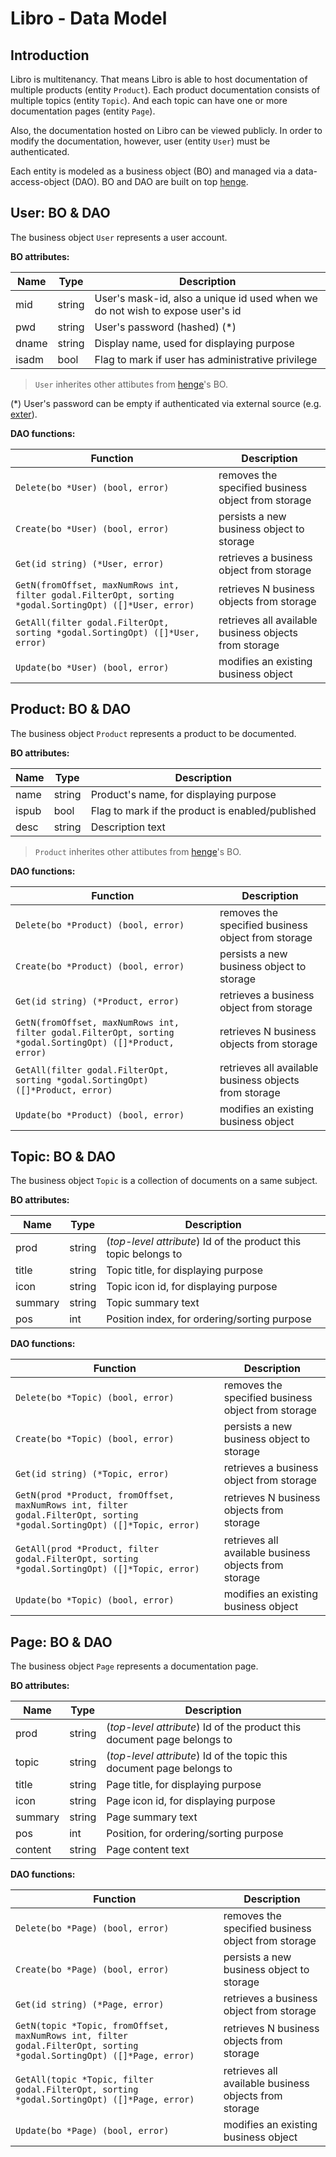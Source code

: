 # Libro - Data Model

## Introduction

Libro is multitenancy. That means Libro is able to host documentation of multiple products (entity `Product`). Each product documentation consists of multiple topics (entity `Topic`). And each topic can have one or more documentation pages (entity `Page`).

Also, the documentation hosted on Libro can be viewed publicly. In order to modify the documentation, however, user (entity `User`) must be authenticated.

Each entity is modeled as a business object (BO) and managed via a data-access-object (DAO). BO and DAO are built on top [henge](https://github.com/btnguyen2k/henge).


## User: BO & DAO

The business object `User` represents a user account.

**BO attributes:**

|Name |Type  |Description|
|-----|------|-----------|
|mid  |string|User's mask-id, also a unique id used when we do not wish to expose user's id|
|pwd  |string|User's password (hashed) (*)|
|dname|string|Display name, used for displaying purpose|
|isadm|bool  |Flag to mark if user has administrative privilege|

> `User` inherites other attibutes from [henge](https://github.com/btnguyen2k/henge)'s BO.

(*) User's password can be empty if authenticated via external source (e.g. [exter](https://github.com/btnguyen2k/exter)).

**DAO functions:**

|Function|Description|
|--------------------------------|-----------|
|`Delete(bo *User) (bool, error)`|removes the specified business object from storage|
|`Create(bo *User) (bool, error)`|persists a new business object to storage|
|`Get(id string) (*User, error)` |retrieves a business object from storage|
|`GetN(fromOffset, maxNumRows int, filter godal.FilterOpt, sorting *godal.SortingOpt) ([]*User, error)`|retrieves N business objects from storage|
|`GetAll(filter godal.FilterOpt, sorting *godal.SortingOpt) ([]*User, error)`|retrieves all available business objects from storage|
|`Update(bo *User) (bool, error)`|modifies an existing business object|


## Product: BO & DAO

The business object `Product` represents a product to be documented.

**BO attributes:**

|Name   |Type  |Description|
|-------|------|-----------|
|name   |string|Product's name, for displaying purpose|
|ispub  |bool  |Flag to mark if the product is enabled/published|
|desc   |string|Description text|

> `Product` inherites other attibutes from [henge](https://github.com/btnguyen2k/henge)'s BO.

**DAO functions:**

|Function|Description|
|-------------------------------|-----------|
|`Delete(bo *Product) (bool, error)`|removes the specified business object from storage|
|`Create(bo *Product) (bool, error)`|persists a new business object to storage|
|`Get(id string) (*Product, error)` |retrieves a business object from storage|
|`GetN(fromOffset, maxNumRows int, filter godal.FilterOpt, sorting *godal.SortingOpt) ([]*Product, error)`|retrieves N business objects from storage|
|`GetAll(filter godal.FilterOpt, sorting *godal.SortingOpt) ([]*Product, error)`|retrieves all available business objects from storage|
|`Update(bo *Product) (bool, error)`|modifies an existing business object|


## Topic: BO & DAO

The business object `Topic` is a collection of documents on a same subject.

**BO attributes:**

|Name   |Type  |Description|
|-------|------|-----------|
|prod   |string|(*top-level attribute*) Id of the product this topic belongs to|
|title  |string|Topic title, for displaying purpose|
|icon   |string|Topic icon id, for displaying purpose|
|summary|string|Topic summary text|
|pos    |int   |Position index, for ordering/sorting purpose|

**DAO functions:**

|Function|Description|
|-------------------------------|-----------|
|`Delete(bo *Topic) (bool, error)`|removes the specified business object from storage|
|`Create(bo *Topic) (bool, error)`|persists a new business object to storage|
|`Get(id string) (*Topic, error)` |retrieves a business object from storage|
|`GetN(prod *Product, fromOffset, maxNumRows int, filter godal.FilterOpt, sorting *godal.SortingOpt) ([]*Topic, error)`|retrieves N business objects from storage|
|`GetAll(prod *Product, filter godal.FilterOpt, sorting *godal.SortingOpt) ([]*Topic, error)`|retrieves all available business objects from storage|
|`Update(bo *Topic) (bool, error)`|modifies an existing business object|


## Page: BO & DAO

The business object `Page` represents a documentation page.

**BO attributes:**

|Name   |Type  |Description|
|-------|------|-----------|
|prod   |string|(*top-level attribute*) Id of the product this document page belongs to|
|topic  |string|(*top-level attribute*) Id of the topic this document page belongs to|
|title  |string|Page title, for displaying purpose|
|icon   |string|Page icon id, for displaying purpose|
|summary|string|Page summary text|
|pos    |int   |Position, for ordering/sorting purpose|
|content|string|Page content text|

**DAO functions:**

|Function|Description|
|-------------------------------|-----------|
|`Delete(bo *Page) (bool, error)`|removes the specified business object from storage|
|`Create(bo *Page) (bool, error)`|persists a new business object to storage|
|`Get(id string) (*Page, error)` |retrieves a business object from storage|
|`GetN(topic *Topic, fromOffset, maxNumRows int, filter godal.FilterOpt, sorting *godal.SortingOpt) ([]*Page, error)`|retrieves N business objects from storage|
|`GetAll(topic *Topic, filter godal.FilterOpt, sorting *godal.SortingOpt) ([]*Page, error)`|retrieves all available business objects from storage|
|`Update(bo *Page) (bool, error)`|modifies an existing business object|
